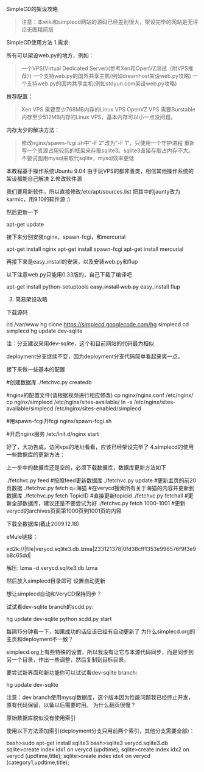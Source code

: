 SimpleCD的架设攻略


> 注意：本wiki和simplecd网站的源码已经差别很大，架设完毕的网站是无评论无图精简版

SimpleCD使用方法
1.需求:

所有可以架设web.py的地方，例如：

> 一个VPS(Virtual Dedicated Server)(参考Xen和OpenVZ测试（附VPS推荐）)
> 一个支持web.py的国外共享主机(例如dreamhost架设web.py攻略)
> 一个支持web.py的国内共享主机(例如stdyun.com架设web.py攻略)

推荐配置：

> Xen VPS 需要至少768MB内存的Linux VPS
> OpenVZ VPS 需要Burstable内存至少512MB内存的Linux VPS，基本内存可以小一点没问题。

内存太少的解决方法：

> 修改nginx/spawn-fcgi.sh中"-F 2"改为"-F 1"，只使用一个守护进程
> 重新写一个资源占用较低的框架来存取sqlite3。sqlite3直接存取占内存不大。
> 不要试图用mysql来取代sqlite，mysql效率更低

本教程基于操作系统Ubuntu 9.04 由于玩VPS的都非善类，相信其他操作系统的架设都能自己解决
2.修改软件源

我们要用新软件，所以直接修改/etc/apt/sources.list 把其中的jaunty改为karmic，用9.10的软件源 :)

然后更新一下

apt-get update

接下来分别安装nginx，spawn-fcgi，和mercurial

apt-get install nginx
apt-get install spawn-fcgi
apt-get install mercurial

再接下来是easy\_install的安装，以及安装web.py和flup

以下注意web.py只能用0.33版的，自己下载了编译吧

apt-get install python-setuptools
~~easy\_install web.py~~
easy\_install flup

3. 简易架设攻略

下载源码

cd /var/www
hg clone https://simplecd.googlecode.com/hg simplecd
cd simplecd
hg update dev-sqlite

注：分支建议采用dev-sqlite，这个和目前网站的代码最为相似

deployment分支继续不变，因为deployment分支代码简单看起来爽一点。

接下来做一些基本的配置

#创建数据库
./fetchvc.py createdb

#nginx的配置文件(请根据视频进行相应修改)
cp nginx/nginx.conf /etc/nginx/
cp nginx/simplecd /etc/nginx/sites-available/
ln -s /etc/nginx/sites-available/simplecd /etc/nginx/sites-enabled/simplecd

#用spawn-fcgi开fcgi
nginx/spawn-fcgi.sh

#开启nginx服务
/etc/init.d/nginx start

好了，大功告成，访问vps的地址看看，应该已经架设完毕了
4.simplecd的使用
一些数据库的更新方法：

上一步中的数据库还是空的，必须下载数据库，数据库更新方法如下

./fetchvc.py feed #按照feed更新数据库
./fetchvc.py update #更新主页的前20页数据
./fetchvc.py fetch q=海猫 #在verycd搜索所有关于海猫的内容并更新到数据库
./fetchvc.py fetch TopicID #直接更新topicid
./fetchvc.py fetchall #更新全部数据库，建议还是不要尝试为好
./fetchvc.py fetch 1000-1001 #更新verycd的archives页面第1000页到1001页的内容

下载全数据库(截止2009.12.18)

eMule链接：

ed2k://|file|verycd.sqlite3.db.lzma|233121378|0fd38cff1353e996576f9f3e9b8c65dd|

解压: lzma -d verycd.sqlite3.db.lzma

然后放入simplecd目录即可
设置自动更新

想让simplecd自动和VeryCD保持同步？

试试看dev-sqlite branch的scdd.py:

hg update dev-sqlite
python scdd.py start

每隔15分钟看一下，如果成功的话应该已经有自动更新了
为什么simplecd.org的主页和deployment不一致？

simplecd.org上有些特殊的设置，所以我没有让它与本源代码同步，而是同步到另一个目录，作出一些调整，然后复制到目标目录。

要尝试新界面和新功能你可以试试看dev-sqlite branch:

hg update dev-sqlite

注意：dev branch使用mysql数据库，这个版本因为性能问题我已经终止开发，原有代码保留，以备以后需要时用。
为什么翻页很慢？

原始数据库貌似没有使用索引

使用以下方法添加索引(deployment分支只用前两个索引，其他分支需要全部)：

bash>sudo apt-get install sqlite3
bash>sqlite3 verycd.sqlite3.db
sqlite>create index idx1 on verycd (updtime);
sqlite>create index idx2 on verycd (updtime,title);
sqlite>create index idx4 on verycd (category1,updtime,title);